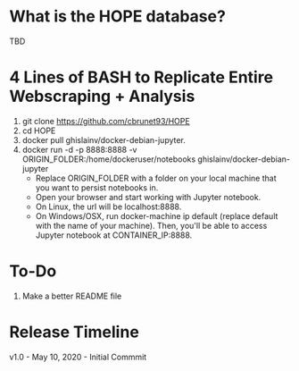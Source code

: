 
# What is the HOPE database?

TBD

# 4 Lines of BASH to Replicate Entire Webscraping + Analysis

1. git clone  https://github.com/cbrunet93/HOPE
2. cd HOPE
3. docker pull ghislainv/docker-debian-jupyter.
4.  docker run -d -p 8888:8888 -v ORIGIN_FOLDER:/home/dockeruser/notebooks ghislainv/docker-debian-jupyter
    - Replace ORIGIN_FOLDER with a folder on your local machine that you want to persist notebooks in.
    - Open your browser and start working with Jupyter notebook.
    - On Linux, the url will be localhost:8888.
    - On Windows/OSX, run docker-machine ip default (replace default with the name of your machine). Then, you'll be able to access     
    Jupyter notebook at CONTAINER_IP:8888.

# To-Do

1. Make a better README file

# Release Timeline

v1.0 - May 10, 2020 - Initial Commmit
